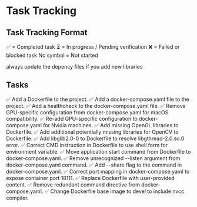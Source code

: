 # Task Tracking

## Task Tracking Format
✅ = Completed task
⏳ = In progress / Pending verification
❌ = Failed or blocked task
No symbol = Not started

always update the depency files if you add new libraries

## Tasks

✅ Add a Dockerfile to the project.
✅ Add a docker-compose.yaml file to the project.
✅ Add a healthcheck to the docker-compose.yaml file.
✅ Remove GPU-specific configuration from docker-compose.yaml for macOS compatibility.
✅ Re-add GPU-specific configuration to docker-compose.yaml for Nvidia machines.
✅ Add missing OpenGL libraries to Dockerfile.
✅ Add additional potentially missing libraries for OpenCV to Dockerfile.
✅ Add libglib2.0-0 to Dockerfile to resolve libgthread-2.0.so.0 error.
✅ Correct CMD instruction in Dockerfile to use shell form for environment variable.
✅ Move application start command from Dockerfile to docker-compose.yaml.
✅ Remove unrecognized --listen argument from docker-compose.yaml command.
✅ Add --share flag to the command in docker-compose.yaml.
✅ Correct port mapping in docker-compose.yaml to expose container port 18111.
✅ Replace Dockerfile with user-provided content.
✅ Remove redundant command directive from docker-compose.yaml.
✅ Change Dockerfile base image to devel to include nvcc compiler.